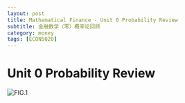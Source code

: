 ```yaml
---
layout: post
title: Mathematical Finance - Unit 0 Probability Review
subtitle: 金融数学（零）概率论回顾
category: money
tags: [ECON5020]
---
```


# Unit 0 Probability Review

![](https://raw.githubusercontent.com/damien0x0023/damien0x0023.github.io/master/assets/assets/images/2020/ECON5020/PR_20210127152938.png "FIG.1")



